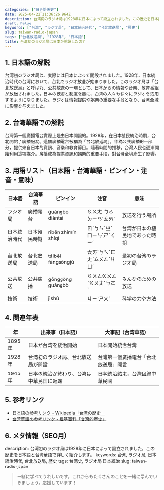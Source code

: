 ```yaml
---
categories: ["日台関係史"]
date: 2025-04-22T11:36:26.964Z
description: 台湾初のラジオ局は1928年に日本によって設立されました。この歴史を日本語と台湾華語で詳しく紹介します。
draft: False
keywords: ["台湾", "ラジオ局", "日本統治時代", "台北放送局", "歴史"]
slug: taiwan-radio-japan
tags: ["台北放送局", "1928年", "日本語"]
title: 台湾初のラジオ局は日本が開設したの？
---
```




## 1. 日本語の解説
台湾初のラジオ局は、実際には日本によって開設されました。1928年、日本統治時代の台湾において、台北でラジオ放送が始まりました。このラジオ局は「台北放送局」と呼ばれ、公共放送の一環として、日本からの情報や音楽、教育番組が放送されました。日本の技術と制度を基に、台湾の人々も徐々にラジオを活用するようになりました。ラジオは情報提供や娯楽の重要な手段となり、台湾全域に影響を与えました。

## 2. 台湾華語での解説
台灣第一個廣播電台實際上是由日本開設的。1928年，在日本殖民統治時期，台北開始了廣播服務。這個廣播電台被稱為「台北放送局」，作為公共廣播的一部分，提供來自日本的資訊、音樂和教育節目。隨著時間的推移，台灣人民也逐漸開始利用這項媒介。廣播成為提供資訊和娛樂的重要手段，對台灣全境產生了影響。

## 3. 用語リスト（日本語・台湾華語・ピンイン・注音・意味）
| 日本語       | 台湾華語       | ピンイン        | 注音      | 意味               |
|--------------|----------------|-----------------|-----------|--------------------|
| ラジオ局     | 廣播電台      | guǎngbò diàntái | ㄍㄨㄤˇㄅㄛˋㄉㄧㄢˋㄊㄞˊ | 放送を行う場所     |
| 日本統治時代 | 日本殖民時期  | rìběn zhímín shíqí | ㄖˋㄅㄣˇㄓˊㄇㄧㄣˊㄕˊㄑㄧˊ | 台湾が日本の植民地であった時期 |
| 台北放送局   | 台北放送局    | táiběi fàngsòngjú | ㄊㄞˊㄅㄟˇㄈㄤˋㄙㄨㄥˋㄐㄩˊ | 最初の台湾のラジオ局 |
| 公共放送     | 公共廣播      | gōnggòng guǎngbò | ㄍㄨㄥㄍㄨㄥˋㄍㄨㄤˇㄅㄛˋ | みんなのための放送  |
| 技術         | 技術          | jìshù            | ㄐㄧˋㄕㄨˋ | 科学の力や方法     |

## 4. 関連年表
| 年      | 出来事（日本語）                              | 大事記（台湾華語）                        |
|---------|----------------------------------------------|------------------------------------------|
| 1895年  | 日本が台湾を統治開始                         | 日本開始統治台灣                         |
| 1928年  | 台湾初のラジオ局、台北放送局が開設          | 台灣第一個廣播電台「台北放送局」開設   |
| 1945年  | 日本の統治が終わり、台湾は中華民国に返還   | 日本統治結束，台灣回歸中華民國          |

## 5. 参考リンク
- [日本語の参考リンク - Wikipedia「台湾の歴史」](https://ja.wikipedia.org/wiki/台湾の歴史)
- [台湾華語の参考リンク - 維基百科「台灣的歷史」](https://zh.wikipedia.org/zh/台灣歷史)

## 6. メタ情報（SEO用）
description: 台湾初のラジオ局は1928年に日本によって設立されました。この歴史を日本語と台湾華語で詳しく紹介します。
keywords: 台湾, ラジオ局, 日本統治時代, 台北放送局, 歴史
tags: 台湾史, ラジオ局,日本統治
slug: taiwan-radio-japan

>一緒に学べてうれしいです。これからもたくさんのことを一緒に学んでいきましょう。応援しています！